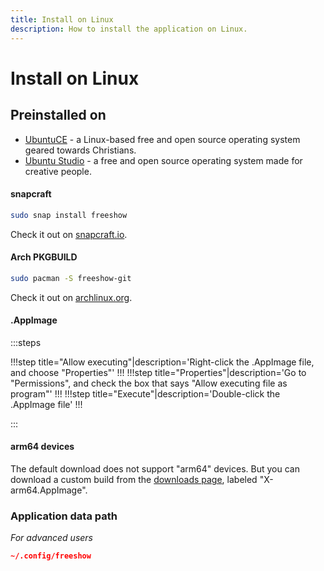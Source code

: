 ```yaml
---
title: Install on Linux
description: How to install the application on Linux.
---
```


# Install on Linux

## Preinstalled on

-   [UbuntuCE](https://ubuntuce.com/) - a Linux-based free and open source operating system geared towards Christians.
-   [Ubuntu Studio](https://ubuntustudio.org/) - a free and open source operating system made for creative people.

#### snapcraft

```bash
sudo snap install freeshow
```

Check it out on [snapcraft.io](https://snapcraft.io/freeshow).

<!-- -   **AppImage:** Right-click the .AppImage file, choose "Properties", go to "Permissions", and check the box that says "Allow executing file as program", then double-click the file and you should be good to go! -->

#### Arch PKGBUILD

```bash
sudo pacman -S freeshow-git
```

Check it out on [archlinux.org](https://aur.archlinux.org/packages/freeshow-git).

#### .AppImage

:::steps

!!!step title="Allow executing"|description='Right-click the .AppImage file, and choose "Properties"'
!!!
!!!step title="Properties"|description='Go to "Permissions", and check the box that says "Allow executing file as program"'
!!!
!!!step title="Execute"|description='Double-click the .AppImage file'
!!!

:::

#### arm64 devices

The default download does not support "arm64" devices. But you can download a custom build from the [downloads page](/downloads), labeled "X-arm64.AppImage".

### Application data path

_For advanced users_

```json
~/.config/freeshow
```
